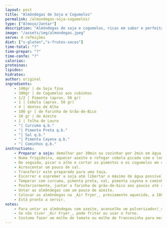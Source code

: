 ```yaml
---
layout: post
title: "Almôndegas de Soja e Cogumelos"
permalink: /almondegas-soja-cogumelos/
type: ["Almoço/Jantar"]
description: "Almôndegas de soja e cogumelos, ricas em sabor e perfeitas com molho."
image: "/assets/img/almondegas.jpeg"
serve: 4 refeições
diet: ["s-gluten","s-frutos-secos"]
time-total: "?"
time-prepar: "?"
time-confe: "?"
calorias:
proteinas:
lipidos:
hidratos:
author: original
ingredients:
    - 140gr | de Soja fina
    - 300gr | de Cogumelos aos cubinhos
    - 1/2 | Pimento (aprox. 50 gr) 
    - 1 | Cebola (aprox. 50 gr)
    - 4 | dentes de Alho
    - 100 gr | de Farinha de Grão-de-Bico
    - 10 gr | de Azeite
    - 1 | folha de Louro
    - "| Curcuma q.b."
    - "| Pimenta Preta q.b."
    - "| Sal q.b."   
    - "| Pimenta Cayena q.b."
    - "| Cominhos q.b."
instructions:
    - Preparar a soja: demolhar por 30min ou cozinhar por 2min em água com limão, louro e sal. (Se a sua escolha for a 2ª opção, passar a soja por água fria). Reservar.
    - Numa frigideira, aquecer azeite e refogar cebola picada com o louro. Deixar a cebola dourar.
    - De seguida, picar o alho e cortar os pimentos e os cogumelos em cubinhos. Adicionar tudo ao refogado e deixar apurar até a água que os cogumelos forem libertando evaporar.
    - Acrescentar um pouco de sal.
    - Transferir este preparado para uma taça.
    - Escorrer e espremer a soja até libertar o máximo de água possível. Adicioná-la ao preparado anterior e misturar tudo muito bem com as mãos.
    - Temperar com curcuma, pimenta preta, sal, pimenta cayena e cominhos. Misturar tudo.
    - Posteriormente, juntar a farinha de grão-de-bico aos poucos até ser possível formar bolinhas.
    - Untar as almôndegas com um pouco de azeite.
    - Colocar as almôndegas na _Air Fryer_, previamente aquecida, a 180º durante 15 minutos.
    - Está pronto a servir.
notes:
    - Para untar as almôndegas com azeite, aconselho um pulverizador/_spray_ para que não fiquem com demasiada quantidade de azeite.
    - Se não tiver _Air Fryer_, pode fritar ou usar o forno.
    - Costumo fazer um molho de tomate ou molho de francesinha para mergulhar as almôndegas. Fica ótimo acompanhado de esparguete.
---
```




